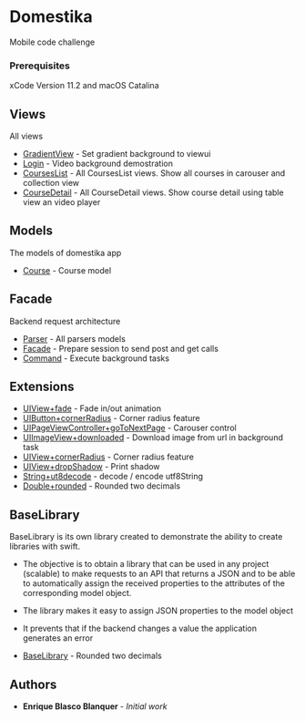 # Domestika
Mobile code challenge

### Prerequisites

xCode Version 11.2 and macOS Catalina

## Views

All views

* [GradientView](https://github.com/enblasco/domestika/blob/master/Domestika/Domestika/Resources/GradientView.swift) - Set gradient background to viewui
* [Login](https://github.com/enblasco/domestika/tree/master/Domestika/Domestika/Login) - Video background demostration
* [CoursesList](https://github.com/enblasco/domestika/tree/master/Domestika/Domestika/CoursesList) - All CoursesList views. Show all courses in carouser and collection view
* [CourseDetail](https://github.com/enblasco/domestika/tree/master/Domestika/Domestika/CourseDetail) - All CourseDetail views. Show course detail using table view an video player

## Models

The models of domestika app

* [Course](https://github.com/enblasco/domestika/tree/master/Domestika/Domestika/Model/Course.swift) - Course model

## Facade

Backend request architecture

* [Parser](https://github.com/enblasco/domestika/tree/master/Domestika/Domestika/Parser) - All parsers models
* [Facade](https://github.com/enblasco/domestika/tree/master/Domestika/Domestika/Facade) -  Prepare session to send post and get calls
* [Command](https://github.com/enblasco/domestika/tree/master/Domestika/Domestika/Command) -  Execute background tasks

## Extensions

* [UIView+fade](https://github.com/enblasco/domestika/blob/master/Domestika/Domestika/Extensions/UIView%2Bfade.swift) - Fade in/out animation
* [UIButton+cornerRadius](https://github.com/enblasco/domestika/blob/master/Domestika/Domestika/Extensions/UIButton%2BcornerRadius.swift) - Corner radius feature 
* [UIPageViewController+goToNextPage](https://github.com/enblasco/domestika/blob/master/Domestika/Domestika/Extensions/UIPageViewController%goToNextPage.swift) - Carouser control
* [UIImageView+downloaded](https://github.com/enblasco/domestika/blob/master/Domestika/Domestika/Extensions/UIImageView%downloaded.swift) - Download image from url in background task
* [UIView+cornerRadius](https://github.com/enblasco/domestika/blob/master/Domestika/Domestika/Extensions/UIView%cornerRadius.swift) - Corner radius feature
* [UIView+dropShadow](https://github.com/enblasco/domestika/blob/master/Domestika/Domestika/Extensions/UIView%dropShadow.swift) - Print shadow
* [String+ut8decode](https://github.com/enblasco/domestika/blob/master/Domestika/Domestika/Extensions/String%ut8decode.swift) - decode / encode utf8String
* [Double+rounded](https://github.com/enblasco/domestika/blob/master/Domestika/Domestika/Extensions/Double%rounded.swift) - Rounded two decimals


## BaseLibrary

BaseLibrary is its own library created to demonstrate the ability to create libraries with swift.

* The objective is to obtain a library that can be used in any project (scalable) to make requests to an API that returns a JSON and to be able to automatically assign the received properties to the attributes of the corresponding model object.
* The library makes it easy to assign JSON properties to the model object
* It prevents that if the backend changes a value the application generates an error

* [BaseLibrary](https://github.com/enblasco/domestika/tree/master/BaseLibrary/BaseLibrary) - Rounded two decimals



## Authors

* **Enrique Blasco Blanquer** - *Initial work*
